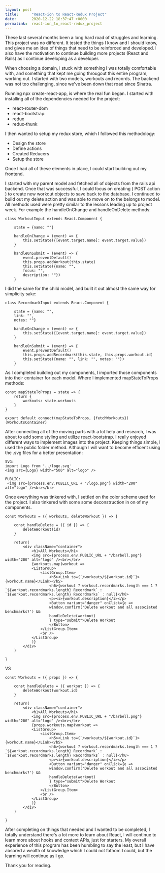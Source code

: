 ```yaml
---
layout: post
title:      "React-ion to React-Redux Project"
date:       2020-12-22 18:37:47 +0000
permalink:  react-ion_to_react-redux_project
---
```


These last several months been a long hard road of struggles and learning. This project was no different. It tested the things I know and I should know, and gives me an idea of things that need to be reinforced and developed. I also have the motivation to continue building more projects (React and Rails) as I continue developing as a developer. 

When choosing a domain, I stuck with something I was totally comfortable with, and something that kept me going througout this entire program, working out. I started with two models, workouts and records. The backend was not too challenging, since we've been down that road since Sinatra. 

Running npx create-react-app, is where the real fun began. I started with installing all of the dependencies needed for the project: 

- react-router-dom
- react-bootstrap
- redux 
- redux-thunk 

I then wanted to setup my redux store, which I followed this methodology:

- Design the store
- Define actions
- Created Reducers
- Setup the store 

Once I had all of these elements in place, I could start building out my frontend. 

I started with my parent model and fetched all of objects from the rails api backend. Once that was successful, I could focus on creating ( POST action ) to create new workout objects to save back to the database. I continued to build out my delete action and was able to move on to the belongs to model. All methods used were pretty similar to the lessons leading up to project week. For example the handleOnChange and handleOnDelete methods: 

```
class WorkoutInput extends React.Component {

    state = {name: ""}

    handleOnChange = (event) => {
        this.setState({[event.target.name]: event.target.value})
    }

    handleOnSubmit = (event) => {
        event.preventDefault()
        this.props.addWorkout(this.state)
        this.setState({name: "", 
        focus: "", 
        description: ""})
    }
```

I did the same for the child model, and built it out almost the same way for simplicity sake:

```
class RecordmarkInput extends React.Component {

    state = {name: "", 
    link: "", 
    notes: ""}

    handleOnChange = (event) => {
        this.setState({[event.target.name]: event.target.value})
    }

    handleOnSubmit = (event) => {
        event.preventDefault()
        this.props.addRecordmark(this.state, this.props.workout.id)
        this.setState({name: "", link: "", notes: ""})
    }
```

As I completed building out my components, I imported those components into their container for each model. Where I implemented mapStateToProps methods: 

```
const mapStateToProps = state => {
    return {
        workouts: state.workouts
    }
}

export default connect(mapStateToProps, {fetchWorkouts})(WorkoutsContainer)
```

After connecting all of the moving parts with a lot help and research, I was about to add some styling and utilize react-bootstrap. I really enjoyed different ways to implement images into the project. Keeping things simple, I used the public folder method. Although I will want to become efficent using the .svg files for a better presentation:

```
SVG: 
import Logo from '../logo.svg'
<img src={Logo} width="500" alt="logo" />

PUBLIC:
 <img src={process.env.PUBLIC_URL + "/logo.png"} width="200" alt="logo" /><br></br>
```

Once everything was tinkered with, I settled on the color scheme used for the project. I also tinkered with some some deconstruction in on of my components. 

```
const Workouts = ({ workouts, deleteWorkout }) => {

    const handleDelete = ({ id }) => {
        deleteWorkout(id)
    }

    return( 
        <div className="container">
            <h1>All Workouts</h1>
            <img src={process.env.PUBLIC_URL + "/barbell.png"} width="200" alt="logo" /><br></br>
            {workouts.map(workout =>
            <ListGroup>
                <ListGroup.Item>
                    <h5><Link to={`/workouts/${workout.id}`}>{workout.name}</Link></h5>
                    <h6>{workout ? workout.recordmarks.length === 1 ? `${workout.recordmarks.length} Recordmark` : `${workout.recordmarks.length} Recordmarks` : null}</h6>
                    <p><i>{workout.description}</i></p>
                    <Button variant="danger" onClick={e =>
                    window.confirm('Delete workout and all associated benchmarks?') &&
                    handleDelete(workout)
                    } type="submit">Delete Workout
                    </Button>
                </ListGroup.Item>
                <br />
            </ListGroup>
            )}
        </div>
    )

}

```
VS
```
const Workouts = ({ props }) => {

    const handleDelete = ({ workout }) => {
        deleteWorkout(workout.id)
    }

    return( 
        <div className="container">
            <h1>All Workouts</h1>
            <img src={process.env.PUBLIC_URL + "/barbell.png"} width="200" alt="logo" /><br></br>
            {props.workouts.map(workout =>
            <ListGroup>
                <ListGroup.Item>
                    <h5><Link to={`/workouts/${workout.id}`}>{workout.name}</Link></h5>
                    <h6>{workout ? workout.recordmarks.length === 1 ? `${workout.recordmarks.length} Recordmark` : `${workout.recordmarks.length} Recordmarks` : null}</h6>
                    <p><i>{workout.description}</i></p>
                    <Button variant="danger" onClick={e =>
                    window.confirm('Delete workout and all associated benchmarks?') &&
                    handleDelete(workout)
                    } type="submit">Delete Workout
                    </Button>
                </ListGroup.Item>
                <br />
            </ListGroup>
            )}
        </div>
    )

}
```

After completing on things that needed and I wanted to be completed, I totally understand there's a lot more to learn about React, I will continue to learn more about hooks and context APIs, just for starters. My overall experience of this program has been humbling to say the least, but I have absored a wealth of knowledge which I could not fathom I could, but the learning will continue as I go. 

Thank you for reading. 














